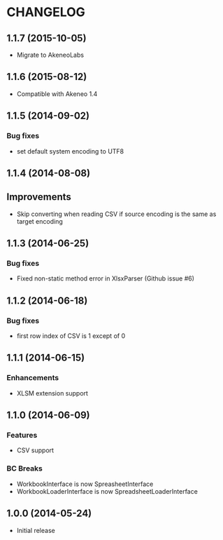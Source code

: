 # CHANGELOG

## 1.1.7 (2015-10-05)
 - Migrate to AkeneoLabs

## 1.1.6 (2015-08-12)
 - Compatible with Akeneo 1.4

## 1.1.5 (2014-09-02)
### Bug fixes
 - set default system encoding to UTF8

## 1.1.4 (2014-08-08)
## Improvements
 - Skip converting when reading CSV if source encoding is the same as target encoding

## 1.1.3 (2014-06-25)
### Bug fixes
 - Fixed non-static method error in XlsxParser (Github issue #6)

## 1.1.2 (2014-06-18)
### Bug fixes
 - first row index of CSV is 1 except of 0

## 1.1.1 (2014-06-15)
### Enhancements
 - XLSM extension support

## 1.1.0 (2014-06-09)
### Features
 - CSV support

### BC Breaks
 - WorkbookInterface is now SpreasheetInterface
 - WorkbookLoaderInterface is now SpreadsheetLoaderInterface

## 1.0.0 (2014-05-24)
 - Initial release
